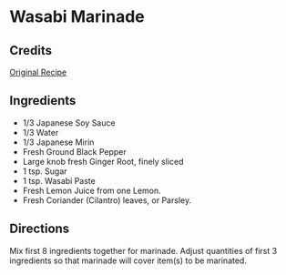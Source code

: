 # Wasabi Marinade 

## Credits

[Original Recipe](http://www.wasabi.co.nz/dips.html "http://www.wasabi.co.nz/dips.html")

## Ingredients

- 1/3 Japanese Soy Sauce
- 1/3 Water
- 1/3 Japanese Mirin
- Fresh Ground Black Pepper
- Large knob fresh Ginger Root, finely sliced
- 1 tsp. Sugar
- 1 tsp. Wasabi Paste
- Fresh Lemon Juice from one Lemon.
- Fresh Coriander (Cilantro) leaves, or Parsley.

## Directions

Mix first 8 ingredients together for marinade. Adjust quantities of first 3 ingredients so that marinade will cover item(s) to be marinated.

